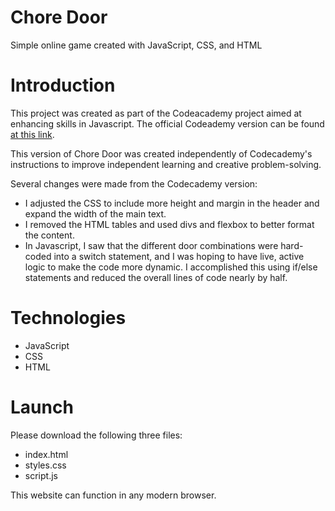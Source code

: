 # Chore Door
Simple online game created with JavaScript, CSS, and HTML

# Introduction
This project was created as part of the Codeacademy project aimed at enhancing skills in Javascript. The official Codeademy version can be found [at this link](https://s3.amazonaws.com/codecademy-content/projects/chore-door/chore-door-final/index.html).

This version of Chore Door was created independently of Codecademy's instructions to improve independent learning and creative problem-solving.

Several changes were made from the Codecademy version:
  * I adjusted the CSS to include more height and margin in the header and expand the width of the main text.
  * I removed the HTML tables and used divs and flexbox to better format the content.
  * In Javascript, I saw that the different door combinations were hard-coded into a switch statement, and I was hoping to have live, active logic to make the code more dynamic. I accomplished this using if/else statements and reduced the overall lines of code nearly by half.

# Technologies
* JavaScript
* CSS
* HTML

# Launch
Please download the following three files:
* index.html
* styles.css
* script.js

This website can function in any modern browser.
